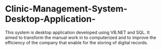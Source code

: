 # Clinic-Management-System-Desktop-Application-
This system is desktop application developed using VB.NET and SQL.  It aimed to transform the manual work in to computerized and to improve the efficiency of the company that enable for the storing of digital records.    

